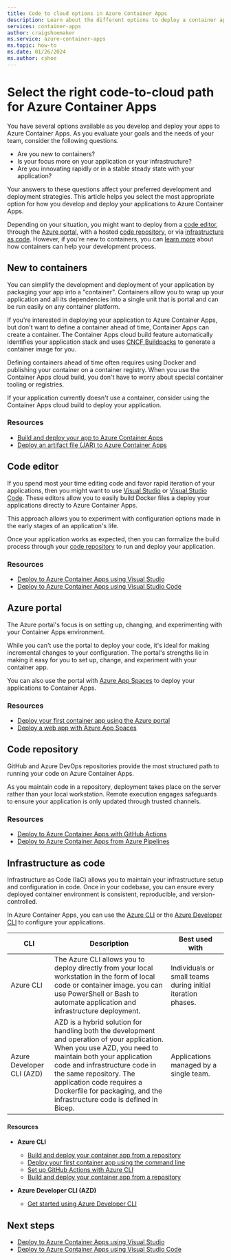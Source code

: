 ```yaml
---
title: Code to cloud options in Azure Container Apps
description: Learn about the different options to deploy a container app directly from your development environment.
services: container-apps
author: craigshoemaker
ms.service: azure-container-apps
ms.topic: how-to
ms.date: 01/26/2024
ms.author: cshoe
---
```


# Select the right code-to-cloud path for Azure Container Apps

You have several options available as you develop and deploy your apps to Azure Container Apps. As you evaluate your goals and the needs of your team, consider the following questions.

- Are you new to containers?
- Is your focus more on your application or your infrastructure?
- Are you innovating rapidly or in a stable steady state with your application?

Your answers to these questions affect your preferred development and deployment strategies. This article helps you select the most appropriate option for how you develop and deploy your applications to Azure Container Apps.

Depending on your situation, you might want to deploy from a [code editor](#code-editor), through the [Azure portal](#azure-portal), with a hosted [code repository](#code-repository), or via [infrastructure as code](#infrastructure-as-code). However, if you're new to containers, you can [learn more](#new-to-containers) about how containers can help your development process.

## New to containers

You can simplify the development and deployment of your application by packaging your app into a "container". Containers allow you to wrap up your application and all its dependencies into a single unit that is portal and can be run easily on any container platform.

If you're interested in deploying your application to Azure Container Apps, but don't want to define a container ahead of time, Container Apps can create a container. The Container Apps cloud build feature automatically identifies your application stack and uses [CNCF Buildpacks](https://buildpacks.io/) to generate a container image for you.


Defining containers ahead of time often requires using Docker and publishing your container on a container registry. When you use the Container Apps cloud build, you don't have to worry about special container tooling or registries.

If your application currently doesn't use a container, consider using the Container Apps cloud build to deploy your application.

### Resources

- [Build and deploy your app to Azure Container Apps](tutorial-code-to-cloud.md)
- [Deploy an artifact file (JAR) to Azure Container Apps](deploy-artifact.md)

## Code editor

If you spend most your time editing code and favor rapid iteration of your applications, then you might want to use [Visual Studio](https://visualstudio.microsoft.com/) or [Visual Studio Code](https://code.visualstudio.com/). These editors allow you to easily build Docker files a deploy your applications directly to Azure Container Apps.

This approach allows you to experiment with configuration options made in the early stages of an application's life.

Once your application works as expected, then you can formalize the build process through your [code repository](#code-repository) to run and deploy your application.

### Resources

- [Deploy to Azure Container Apps using Visual Studio](deploy-visual-studio.md)
- [Deploy to Azure Container Apps using Visual Studio Code](deploy-visual-studio-code.md)

## Azure portal

The Azure portal's focus is on setting up, changing, and experimenting with your Container Apps environment.

While you can't use the portal to deploy your code, it's ideal for making incremental changes to your configuration. The portal's strengths lie in making it easy for you to set up, change, and experiment with your container app.

You can also use the portal with [Azure App Spaces](/azure/app-spaces/overview) to deploy your applications to Container Apps.

### Resources

- [Deploy your first container app using the Azure portal](quickstart-portal.md)
- [Deploy a web app with Azure App Spaces](/azure/app-spaces/quickstart-deploy-your-app)

## Code repository

GitHub and Azure DevOps repositories provide the most structured path to running your code on Azure Container Apps.

As you maintain code in a repository, deployment takes place on the server rather than your local workstation. Remote execution engages safeguards to ensure your application is only updated through trusted channels.

### Resources

- [Deploy to Azure Container Apps with GitHub Actions](github-actions.md)
- [Deploy to Azure Container Apps from Azure Pipelines](azure-pipelines.md)

## Infrastructure as code

Infrastructure as Code (IaC) allows you to maintain your infrastructure setup and configuration in code. Once in your codebase, you can ensure every deployed container environment is consistent, reproducible, and version-controlled.

In Azure Container Apps, you can use the [Azure CLI](/cli/azure/) or the [Azure Developer CLI](/azure/developer/azure-developer-cli/overview) to configure your applications.

| CLI | Description | Best used with |
|--|--|--|
| Azure CLI | The Azure CLI allows you to deploy directly from your local workstation in the form of local code or container image. you can use PowerShell or Bash to automate application and infrastructure deployment. | Individuals or small teams during initial iteration phases. |
| Azure Developer CLI (AZD) | AZD is a hybrid solution for handling both the development and operation of your application. When you use AZD, you need to maintain both your application code and infrastructure code in the same repository. The application code requires a Dockerfile for packaging, and the infrastructure code is defined in Bicep. | Applications managed by a single team. |

#### Resources

- **Azure CLI**
  - [Build and deploy your container app from a repository](quickstart-code-to-cloud.md)
  - [Deploy your first container app using the command line](get-started.md)
  - [Set up GitHub Actions with Azure CLI](github-actions-cli.md)
  - [Build and deploy your container app from a repository](tutorial-deploy-first-app-cli.md)

- **Azure Developer CLI (AZD)**
  - [Get started using Azure Developer CLI](/azure/developer/azure-developer-cli/get-started?tabs=localinstall&pivots=programming-language-nodejs)

## Next steps

- [Deploy to Azure Container Apps using Visual Studio](deploy-visual-studio.md)
- [Deploy to Azure Container Apps using Visual Studio Code](deploy-visual-studio-code.md)
